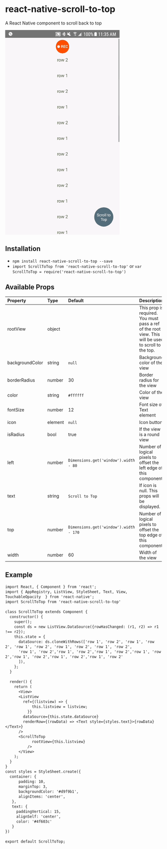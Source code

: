 # react-native-scroll-to-top
A React Native component to scroll back to top

![preview](/docs/scrollToTop.gif)

## Installation

- `npm install react-native-scroll-to-top --save`
- `import ScrollToTop from 'react-native-scroll-to-top'`
 or `var ScrollToTop = require('react-native-scroll-to-top')`

 ## Available Props

 Property	|	Type		|	Default		|	Description |
:---------|:--------|:----------|:------------|
rootView	|	object	|		|	This prop is required. You must pass a ref of the root view. This will be used to scroll to the top.
backgroundColor | string | `null` | Background color of the view
borderRadius | number | 30 | Border radius for the view
color | string | `#ffffff` | Color of the view
fontSize	|	number	|	12	|	Font size of Text element
icon	|	element	|	`null`	|	Icon button
isRadius	|	bool	|	true	|	If the view is a round view
left | number | `Dimensions.get('window').width - 80` |  Number of logical pixels to offset the left edge of this component.
text	|	string	|	`Scroll to Top`	|	If icon is null. This props will be displayed.
top | number | `Dimensions.get('window').width - 170` |  Number of logical pixels to offset the top edge of this component.
width	|	number	|	60	|	Width of the view

## Example

```
import React, { Component } from 'react';
import { AppRegistry, ListView, StyleSheet, Text, View, TouchableOpacity  } from 'react-native';
import ScrollToTop from 'react-native-scroll-to-top'

class ScrollToTop extends Component {
  constructor() {
    super();
    const ds = new ListView.DataSource({rowHasChanged: (r1, r2) => r1 !== r2});
    this.state = {
      dataSource: ds.cloneWithRows(['row 1', 'row 2', 'row 1', 'row 2', 'row 1', 'row 2', 'row 1', 'row 2', 'row 1', 'row 2', 
      'row 1', 'row 2','row 1', 'row 2','row 1', 'row 2','row 1', 'row 2','row 1', 'row 2','row 1', 'row 2','row 1', 'row 2'
      ]),
    };
  }

  render() {
    return (
      <View>
      <ListView
        ref={(listview) => {
            this.listview = listview;
          }}
        dataSource={this.state.dataSource}
        renderRow={(rowData) => <Text style={styles.text}>{rowData}</Text>}
      />
      <ScrollToTop
            rootView={this.listview}
          />
      </View>
    );
  }
}
const styles = StyleSheet.create({
  container: {
      padding: 10,
      marginTop: 3,
      backgroundColor: '#d9f9b1',
      alignItems: 'center',
   },
   text: {
     paddingVertical: 15,
     alignSelf: 'center',
     color: '#4f603c'
   }
})

export default ScrollToTop;

```